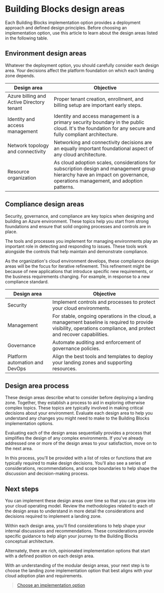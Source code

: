 # Building Blocks design areas

Each Building Blocks implementation option provides a deployment approach and defined design principles. Before choosing an implementation option, use this article to learn about the design areas listed in the following table.

## Environment design areas

Whatever the deployment option, you should carefully consider each design area. Your decisions affect the platform foundation on which each landing zone depends.

| Design area | Objective 
|--|--|
| Azure billing and Active Directory tenant | Proper tenant creation, enrollment, and billing setup are important early steps. 
| Identity and access management | Identity and access management is a primary security boundary in the public cloud. It's the foundation for any secure and fully compliant architecture. 
| Network topology and connectivity | Networking and connectivity decisions are an equally important foundational aspect of any cloud architecture. 
| Resource organization | As cloud adoption scales, considerations for subscription design and management group hierarchy have an impact on governance, operations management, and adoption patterns. 

## Compliance design areas

Security, governance, and compliance are key topics when designing and building an Azure environment. These topics help you start from strong foundations and ensure that solid ongoing processes and controls are in place.

The tools and processes you implement for managing environments play an important role in detecting and responding to issues. These tools work alongside the controls that help maintain and demonstrate compliance.

As the organization's cloud environment develops, these compliance design areas will be the focus for iterative refinement. This refinement might be because of new applications that introduce specific new requirements, or the business requirements changing. For example, in response to a new compliance standard.

| Design area | Objective 
|--|--|
| Security | Implement controls and processes to protect your cloud environments. 
| Management | For stable, ongoing operations in the cloud, a management baseline is required to provide visibility, operations compliance, and protect and recover capabilities. 
| Governance | Automate auditing and enforcement of governance policies. 
| Platform automation and DevOps | Align the best tools and templates to deploy your landing zones and supporting resources. 

## Design area process

These design areas describe what to consider before deploying a landing zone. Together, they establish a process to aid in exploring otherwise complex topics. These topics are typically involved in making critical decisions about your environment. Evaluate each design area to help you understand any changes you might need to make to the Building Blocks implementation options.

Evaluating each of the design areas sequentially provides a process that simplifies the design of any complex environments. If you've already addressed one or more of the design areas to your satisfaction, move on to the next area.

In this process, you'll be provided with a list of roles or functions that are typically required to make design decisions. You'll also see a series of considerations, recommendations, and scope boundaries to help shape the discussion and decision-making process.

## Next steps

You can implement these design areas over time so that you can grow into your cloud operating model. Review the methodologies related to each of the design areas to understand in more detail the considerations and decisions required to implement a landing zone.

Within each design area, you'll find considerations to help shape your internal discussions and recommendations. These considerations provide specific guidance to help align your journey to the Building Blocks conceptual architecture.

Alternately, there are rich, opinionated implementation options that start with a defined position on each design area.

With an understanding of the modular design areas, your next step is to choose the landing zone implementation option that best aligns with your cloud adoption plan and requirements.


> [Choose an implementation option](./implementation-options.md)
